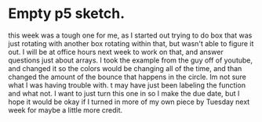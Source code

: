 # Empty p5 sketch.

this week was a tough one for me, as I started out trying to do box that was just rotating with another box rotating within that, but wasn't able to figure it out. I will be at office hours next week to work on that, and answer questions just about arrays. I took the example from the guy off of youtube, and changed it so the colors would be changing all of the time, and than changed the amount of the bounce that happens in the circle. Im not sure what I was having trouble with. t may have just been labeling the function and what not. I want to just turn this one in so I make the due date, but I hope it would be okay if I turned in more of my own piece by Tuesday next week for maybe a little more credit.  
